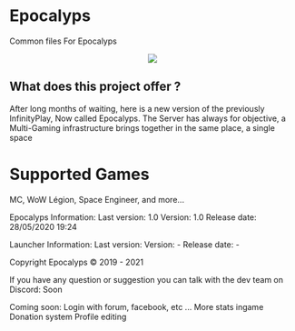 # Epocalyps
Common files For Epocalyps

<p align="center">
    <img src="https://github.com/joueurgear/Epocalyps/workflows/Epocalyps/badge.svg">
</p>

## What does this project offer ?

After long months of waiting,
here is a new version of the previously InfinityPlay, Now called Epocalyps.
The Server has always for objective, a Multi-Gaming infrastructure brings together in the same place, a single space

# Supported Games
MC, WoW Légion, Space Engineer, and more...

Epocalyps Information:
Last version: 1.0
Version: 1.0
Release date: 28/05/2020 19:24

Launcher Information:
Last version:
Version: -
Release date: -

Copyright Epocalyps © 2019 - 2021

If you have any question or suggestion you can talk with the dev team on Discord:
Soon


Coming soon:
Login with forum, facebook, etc ...
More stats ingame
Donation system
Profile editing
